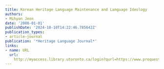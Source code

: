 ```yaml
---
title: Korean Heritage Language Maintenance and Language Ideology
authors:
- Mihyon Jeon
date: '2008-01-01'
publishDate: '2024-10-10T14:22:46.785642Z'
publication_types:
- article-journal
publication: '*Heritage Language Journal*'
links:
- name: URL
  url: 
    http://myaccess.library.utoronto.ca/login?qurl=https://www.proquest.com/docview/61903200?accountid=14771&bdid=38382&_bd=LU6Pmwu2mt%2BOFkErWA4rWCg9YFI%3D
---
```

